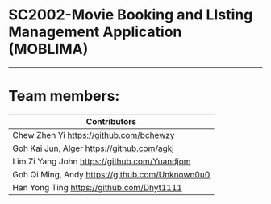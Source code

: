 
# SC2002-Movie Booking and LIsting Management Application (MOBLIMA)
-----------------------------
# Team members:


| Contributors                                            
| ------------------------------------------------------|
| Chew Zhen Yi https://github.com/bchewzy          |
| Goh Kai Jun, Alger https://github.com/agkj                  |             
| Lim Zi Yang John  https://github.com/Yuandjom  | 
| Goh Qi Ming, Andy  https://github.com/Unknown0u0  | 
| Han Yong Ting  https://github.com/Dhyt1111  | 



